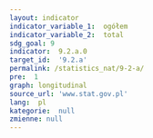 ```yaml
---
layout: indicator
indicator_variable_1:  ogółem
indicator_variable_2:  total
sdg_goal: 9
indicator:  9.2.a.0
target_id:  '9.2.a'
permalink: /statistics_nat/9-2-a/
pre:  1
graph: longitudinal
source_url: 'www.stat.gov.pl'
lang:  pl
kategorie:  null
zmienne: null
---
```


